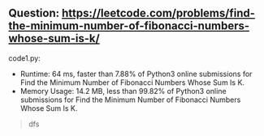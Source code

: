 ## Question: https://leetcode.com/problems/find-the-minimum-number-of-fibonacci-numbers-whose-sum-is-k/

code1.py:
* Runtime: 64 ms, faster than 7.88% of Python3 online submissions for Find the Minimum Number of Fibonacci Numbers Whose Sum Is K.
* Memory Usage: 14.2 MB, less than 99.82% of Python3 online submissions for Find the Minimum Number of Fibonacci Numbers Whose Sum Is K.
> dfs